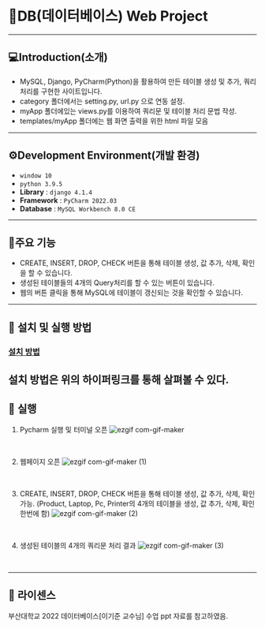 # 🎉DB(데이터베이스) Web Project
---------------------
## 💻Introduction(소개)
+ MySQL, Django, PyCharm(Python)을 활용하여 만든 테이블 생성 및 추가, 쿼리 처리를 구현한 사이트입니다.
+ category 폴더에서는 setting.py, url.py 으로 연동 설정.
+ myApp 폴더에있는 views.py를 이용하여 쿼리문 및 테이블 처리 문법 작성.
+ templates/myApp 폴더에는 웹 화면 출력을 위한 html 파일 모음
---------------------
## ⚙️Development Environment(개발 환경)
- `window 10`
- `python 3.9.5`
- **Library** : `django 4.1.4`
- **Framework** : `PyCharm 2022.03`
- **Database** : `MySQL Workbench 8.0 CE`
----------------------
## 📌주요 기능
- CREATE, INSERT, DROP, CHECK 버튼을 통해 테이블 생성, 값 추가, 삭제, 확인을 할 수 있습니다.
- 생성된 테이블들의 4개의 Query처리를 할 수 있는 버튼이 있습니다.
- 웹의 버튼 클릭을 통해 MySQL에 테이블이 갱신되는 것을 확인할 수 있습니다.
----------------------
## 🔑 설치 및 실행 방법
### [설치 방법](https://github.com/Sangh0Yoon/HowToInstall/blob/main/sql_project_install.md)
설치 방법은 위의 하이퍼링크를 통해 살펴볼 수 있다.
----------------------
## 🏃 실행
1. Pycharm 실행 및 터미널 오픈
![ezgif com-gif-maker](https://user-images.githubusercontent.com/100823955/209782430-501167b3-8e00-4a8d-897a-3ef8d4529e17.gif)

<br>

2. 웹페이지 오픈
![ezgif com-gif-maker (1)](https://user-images.githubusercontent.com/100823955/209782640-0a8adf95-4f2c-46a3-aa14-f5957098e092.gif)

<br>

3. CREATE, INSERT, DROP, CHECK 버튼을 통해 테이블 생성, 값 추가, 삭제, 확인 가능.
(Product, Laptop, Pc, Printer의 4개의 테이블을 생성, 값 추가, 삭제, 확인 한번에 함)
![ezgif com-gif-maker (2)](https://user-images.githubusercontent.com/100823955/209782842-82cce5a5-48dd-4172-969b-335f0a37e1ae.gif)

<br>

4. 생성된 테이블의 4개의 쿼리문 처리 결과
![ezgif com-gif-maker (3)](https://user-images.githubusercontent.com/100823955/209782993-06c74fb4-f981-426b-8ad5-3fe225f6627b.gif)

<br>

---------------------------------------
## 📄 라이센스
부산대학교 2022 데이터베이스[이기준 교수님] 수업 ppt 자료를 참고하였음.

